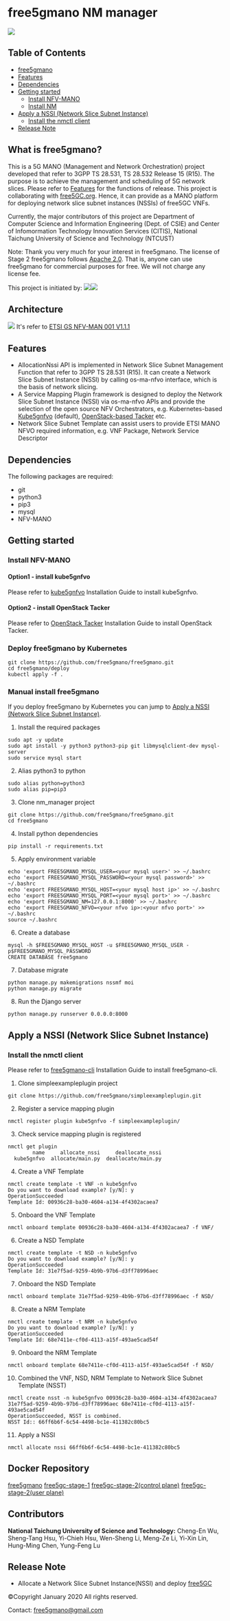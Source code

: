 # free5gmano NM manager
![](https://i.imgur.com/siaTpV7.png)
## Table of Contents
- [free5gmano](#What-is-free5gmano?)
- [Features](#Features)
- [Dependencies](#Dependencies)
- [Getting started](#Getting-started)
  - [Install NFV-MANO](#Install-NFV-MANO)
  - [Install NM](#Install-NM)
- [Apply a NSSI (Network Slice Subnet Instance)](#Apply-a-NSSI-(Network-Slice-Subnet-Instance))
  - [Install the nmctl client](#Install-the-nmctl-client)
- [Release Note](#Release-Note)

## What is free5gmano?
This is a 5G MANO (Management and Network Orchestration) project developed that refer to 3GPP TS 28.531, TS 28.532 Release 15 (R15). The purpose is to achieve the management and scheduling of 5G network slices. Please refer to [Features](#Features) for the functions of release.
This project is collaborating with [free5GC.org](https://free5gc.org). Hence, it can provide as a MANO platform for deploying network slice subnet instances (NSSIs) of free5GC VNFs. 

Currently, the major contributors of this project are Department of Computer Science and Information Engineering (Dept. of CSIE) and Center of Infomormation Technology Innovation Services (CITIS), National Taichung University of Science and Technology (NTCUST)

Note:
Thank you very much for your interest in free5gmano. The license of Stage 2 free5gmano follows [Apache 2.0](http://www.apache.org/licenses/LICENSE-2.0). That is, anyone can use free5gmano for commercial purposes for free. We will not charge any license fee.

This project is initiated by:
[![](https://i.imgur.com/7HU6PZu.png)](https://www.moea.gov.tw/)[![](https://i.imgur.com/kNImVoF.png)](https://www.edu.tw/)
## Architecture
![](https://i.imgur.com/xURxQ14.png)
It's refer to [ETSI GS NFV-MAN 001 V1.1.1](https://www.etsi.org/deliver/etsi_gs/NFV-MAN/001_099/001/01.01.01_60/gs_NFV-MAN001v010101p.pdf)

## Features
* AllocationNssi API is implemented in Network Slice Subnet Management Function that refer to 3GPP TS 28.531 (R15). It can create a Network Slice Subnet Instance (NSSI) by calling os-ma-nfvo interface, which is the basis of network slicing.
* A Service Mapping Plugin framework is designed to deploy the Network Slice Subnet Instance (NSSI) via os-ma-nfvo APIs and provide the selection of the open source NFV Orchestrators, e.g. Kubernetes-based [Kube5gnfvo](https://github.com/free5gmano/kube5gnfvo) (default), [OpenStack-based Tacker](https://wiki.openstack.org/wiki/Tacker) etc.
* Network Slice Subnet Template can assist users to provide ETSI MANO NFVO required information, e.g. VNF Package, Network Service Descriptor

## Dependencies
The following packages are required:
* git
* python3
* pip3
* mysql
* NFV-MANO

## Getting started
### Install NFV-MANO
#### Option1 - install kube5gnfvo
Please refer to [kube5gnfvo](https://github.com/free5gmano/kube5gnfvo) Installation Guide to install kube5gnfvo.

#### Option2 - install OpenStack Tacker
Please refer to [OpenStack Tacker](https://github.com/free5gmano/tacker-example-plugin) Installation Guide to install OpenStack Tacker.

### Deploy free5gmano by Kubernetes
```
git clone https://github.com/free5gmano/free5gmano.git
cd free5gmano/deploy
kubectl apply -f .
```

### Manual install free5gmano
If you deploy free5gmano by Kubernetes you can jump to [Apply a NSSI (Network Slice Subnet Instance)](#apply-a-nssi-network-slice-subnet-instance).
1. Install the required packages
```
sudo apt -y update
sudo apt install -y python3 python3-pip git libmysqlclient-dev mysql-server
sudo service mysql start
```

2. Alias python3 to python
```
sudo alias python=python3
sudo alias pip=pip3
```

3. Clone nm_manager project
```
git clone https://github.com/free5gmano/free5gmano.git
cd free5gmano
```

4. Install python dependencies
```
pip install -r requirements.txt
```
5. Apply environment variable
```
echo 'export FREE5GMANO_MYSQL_USER=<your mysql user>' >> ~/.bashrc
echo 'export FREE5GMANO_MYSQL_PASSWORD=<your mysql password>' >> ~/.bashrc
echo 'export FREE5GMANO_MYSQL_HOST=<your mysql host ip>' >> ~/.bashrc
echo 'export FREE5GMANO_MYSQL_PORT=<your mysql port>' >> ~/.bashrc
echo 'export FREE5GMANO_NM=127.0.0.1:8000' >> ~/.bashrc
echo 'export FREE5GMANO_NFVO=<your nfvo ip>:<your nfvo port>' >> ~/.bashrc
source ~/.bashrc
```
6. Create a database
```
mysql -h $FREE5GMANO_MYSQL_HOST -u $FREE5GMANO_MYSQL_USER -p$FREE5GMANO_MYSQL_PASSWORD
CREATE DATABASE free5gmano
```
7. Database migrate
```
python manage.py makemigrations nssmf moi
python manage.py migrate
```
8. Run the Django server
```
python manage.py runserver 0.0.0.0:8000
```
## Apply a NSSI (Network Slice Subnet Instance)
### Install the **nmctl** client
Please refer to [free5gmano-cli](https://github.com/free5gmano/free5gmano-cli) Installation Guide to install free5gmano-cli.

1. Clone simpleexampleplugin project
```
git clone https://github.com/free5gmano/simpleexampleplugin.git
```
2. Register a service mapping plugin
```
nmctl register plugin kube5gnfvo -f simpleexampleplugin/
```
3. Check service mapping plugin is registered
```
nmctl get plugin
        name     allocate_nssi     deallocate_nssi
  kube5gnfvo  allocate/main.py  deallocate/main.py
```
4. Create a VNF Template
```
nmctl create template -t VNF -n kube5gnfvo
Do you want to download example? [y/N]: y
OperationSucceeded
Template Id: 00936c28-ba30-4604-a134-4f4302acaea7
```
5. Onboard the VNF Template
```
nmctl onboard template 00936c28-ba30-4604-a134-4f4302acaea7 -f VNF/
```
6. Create a NSD Template
```
nmctl create template -t NSD -n kube5gnfvo
Do you want to download example? [y/N]: y
OperationSucceeded
Template Id: 31e7f5ad-9259-4b9b-97b6-d3ff78996aec
```
7. Onboard the NSD Template
```
nmctl onboard template 31e7f5ad-9259-4b9b-97b6-d3ff78996aec -f NSD/
```
8. Create a NRM Template
```
nmctl create template -t NRM -n kube5gnfvo
Do you want to download example? [y/N]: y
OperationSucceeded
Template Id: 68e7411e-cf0d-4113-a15f-493ae5cad54f
```
9. Onboard the NRM Template
```
nmctl onboard template 68e7411e-cf0d-4113-a15f-493ae5cad54f -f NSD/
```
10. Combined the VNF, NSD, NRM Template to Network Slice Subnet Template (NSST)
```
nmctl create nsst -n kube5gnfvo 00936c28-ba30-4604-a134-4f4302acaea7 31e7f5ad-9259-4b9b-97b6-d3ff78996aec 68e7411e-cf0d-4113-a15f-493ae5cad54f
OperationSucceeded, NSST is combined.
NSST Id:: 66ff6b6f-6c54-4498-bc1e-411382c80bc5
```
11. Apply a NSSI
```
nmctl allocate nssi 66ff6b6f-6c54-4498-bc1e-411382c80bc5
```

## Docker Repository
[free5gmano](https://hub.docker.com/repository/docker/free5gmano/free5gmano)
[free5gc-stage-1](https://hub.docker.com/repository/docker/free5gmano/free5gc-base)
[free5gc-stage-2(control plane)](https://hub.docker.com/repository/docker/free5gmano/free5gc-control-plane)
[free5gc-stage-2(user plane)](https://hub.docker.com/repository/docker/free5gmano/free5gc-user-plane)

## Contributors
**National Taichung University of Science and Technology:** Cheng-En Wu, Sheng-Tang Hsu, Yi-Chieh Hsu, Wen-Sheng Li, Meng-Ze Li, Yi-Xin Lin, Hung-Ming Chen, Yung-Feng Lu

## Release Note
* Allocate a Network Slice Subnet Instance(NSSI) and deploy [free5GC](https://www.free5gc.org/)


&copy;Copyright January 2020
All rights reserved.

Contact:
free5gmano@gmail.com
